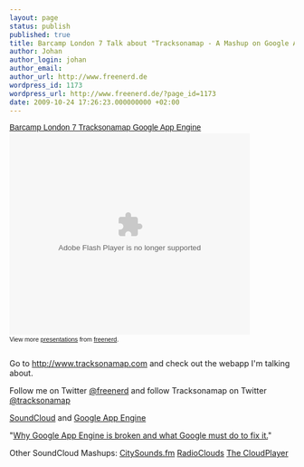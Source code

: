 ```yaml
---
layout: page
status: publish
published: true
title: Barcamp London 7 Talk about "Tracksonamap - A Mashup on Google App Engine"
author: Johan
author_login: johan
author_email:
author_url: http://www.freenerd.de
wordpress_id: 1173
wordpress_url: http://www.freenerd.de/?page_id=1173
date: 2009-10-24 17:26:23.000000000 +02:00
---
```

<div style="width:425px;text-align:left" id="__ss_2335971"><a style="font:14px Helvetica,Arial,Sans-serif;display:block;margin:12px 0 3px 0;text-decoration:underline;" href="http://www.slideshare.net/freenerd/barcamp-london-7-tracksonamap-google-app-engine" title="Barcamp London 7 Tracksonamap Google App Engine">Barcamp London 7 Tracksonamap Google App Engine</a><object style="margin:0px" width="425" height="355"><param name="movie" value="http://static.slidesharecdn.com/swf/ssplayer2.swf?doc=barcamptracksonamapappengine-091024102308-phpapp01&stripped_title=barcamp-london-7-tracksonamap-google-app-engine" /><param name="allowFullScreen" value="true"/><param name="allowScriptAccess" value="always"/><embed src="http://static.slidesharecdn.com/swf/ssplayer2.swf?doc=barcamptracksonamapappengine-091024102308-phpapp01&stripped_title=barcamp-london-7-tracksonamap-google-app-engine" type="application/x-shockwave-flash" allowscriptaccess="always" allowfullscreen="true" width="425" height="355"></embed></object><div style="font-size:11px;font-family:tahoma,arial;height:26px;padding-top:2px;">View more <a style="text-decoration:underline;" href="http://www.slideshare.net/">presentations</a> from <a style="text-decoration:underline;" href="http://www.slideshare.net/freenerd">freenerd</a>.</div></div>

Go to <a href="http://www.tracksonamap.com">http://www.tracksonamap.com</a> and check out the webapp I'm talking about.

Follow me on Twitter <a href="http://twitter.com/freenerd">@freenerd</a> and follow Tracksonamap on Twitter <a href="http://twitter.com/tracksonamap">@tracksonamap</a>

<a href="http://www.soundcloud.com">SoundCloud</a> and <a href="http://code.google.com/intl/de-DE/appengine/">Google App Engine</a>

"<a href="http://aralbalkan.com/1504">Why Google App Engine is broken and what Google must do to fix it.</a>"

Other SoundCloud Mashups:
<a href="http://citysounds.fm/">CitySounds.fm</a>
<a href="http://radioclouds.com/">RadioClouds</a>
<a href="http://www.thecloudplayer.com/">The CloudPlayer</a>
